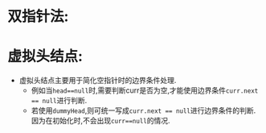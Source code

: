 # 双指针法:

# 虚拟头结点:
- 虚拟头结点主要用于简化空指针时的边界条件处理.
	- 例如当`head==null`时,需要判断curr是否为空,才能使用边界条件`curr.next == null`进行判断.
	- 若使用`dummyHead`,则可统一写成`curr.next == null`进行边界条件的判断.因为在初始化时,不会出现`curr==null`的情况.